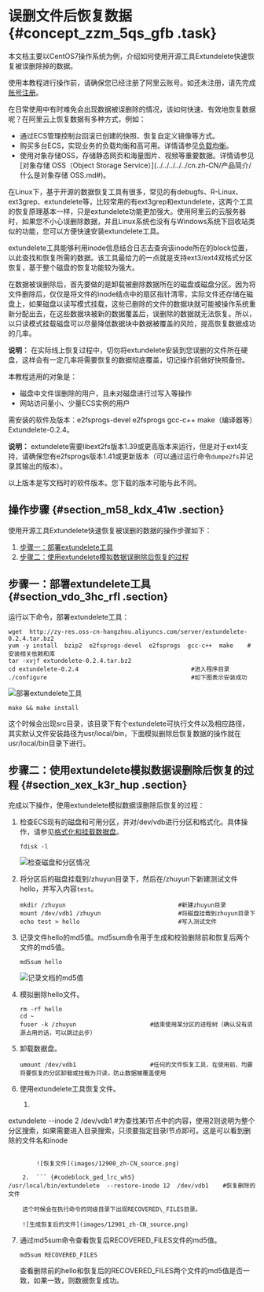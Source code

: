 # 误删文件后恢复数据 {#concept_zzm_5qs_gfb .task}

本文档主要以CentOS7操作系统为例，介绍如何使用开源工具Extundelete快速恢复被误删除掉的数据。

使用本教程进行操作前，请确保您已经注册了阿里云账号。如还未注册，请先完成[账号注册](https://account.aliyun.com/register/register.htm?)。

在日常使用中有时难免会出现数据被误删除的情况，该如何快速、有效地恢复数据呢？在阿里云上恢复数据有多种方式，例如：

-   通过ECS管理控制台回滚已创建的快照、恢复自定义镜像等方式。
-   购买多台ECS，实现业务的负载均衡和高可用。详情请参见[负载均衡](../../../../../cn.zh-CN/产品简介/什么是负载均衡.md#)。
-   使用对象存储OSS，存储静态网页和海量图片、视频等重要数据。详情请参见[对象存储 OSS（Object Storage Service）](../../../../../cn.zh-CN/产品简介/什么是对象存储 OSS.md#)。

在Linux下，基于开源的数据恢复工具有很多，常见的有debugfs、R-Linux、ext3grep、extundelete等，比较常用的有ext3grep和extundelete，这两个工具的恢复原理基本一样，只是extundelete功能更加强大。使用阿里云的云服务器时，如果您不小心误删除数据，并且Linux系统也没有与Windows系统下回收站类似的功能，您可以方便快速安装extundelete工具。

extundelete工具能够利用inode信息结合日志去查询该inode所在的block位置，以此查找和恢复所需的数据。该工具最给力的一点就是支持ext3/ext4双格式分区恢复，基于整个磁盘的恢复功能较为强大。

在数据被误删除后，首先要做的是卸载被删除数据所在的磁盘或磁盘分区。因为将文件删除后，仅仅是将文件的inode结点中的扇区指针清零，实际文件还存储在磁盘上，如果磁盘以读写模式挂载，这些已删除的文件的数据块就可能被操作系统重新分配出去，在这些数据块被新的数据覆盖后，误删除的数据就无法恢复。所以，以只读模式挂载磁盘可以尽量降低数据块中数据被覆盖的风险，提高恢复数据成功的几率。

**说明：** 在实际线上恢复过程中，切勿将extundelete安装到您误删的文件所在硬盘，这样会有一定几率将需要恢复的数据彻底覆盖，切记操作前做好快照备份。

本教程适用的对象是：

-   磁盘中文件误删除的用户，且未对磁盘进行过写入等操作
-   网站访问量小、少量ECS实例的用户

需安装的软件及版本：e2fsprogs-devel e2fsprogs gcc-c++ make（编译器等）Extundelete-0.2.4。

**说明：** extundelete需要libext2fs版本1.39或更高版本来运行，但是对于ext4支持，请确保您有e2fsprogs版本1.41或更新版本（可以通过运行命令`dumpe2fs`并记录其输出的版本）。

以上版本是写文档时的软件版本。您下载的版本可能与此不同。

## 操作步骤 {#section_m58_kdx_41w .section}

使用开源工具Extundelete快速恢复被误删的数据的操作步骤如下：

1.  [步骤一：部署extundelete工具](#section_vdo_3hc_rfl)
2.  [步骤二：使用extundelete模拟数据误删除后恢复的过程](#section_xex_k3r_hup)

## 步骤一：部署extundelete工具 {#section_vdo_3hc_rfl .section}

运行以下命令，部署extundelete工具：

``` {#codeblock_ias_k2a_wz5}
wget  http://zy-res.oss-cn-hangzhou.aliyuncs.com/server/extundelete-0.2.4.tar.bz2
yum -y install  bzip2  e2fsprogs-devel  e2fsprogs  gcc-c++  make    #安装相关依赖和库
tar -xvjf extundelete-0.2.4.tar.bz2
cd extundelete-0.2.4                                #进入程序目录
./configure                                         #如下图表示安装成功
```

![部署extundelete工具](images/12896_zh-CN_source.png)

``` {#codeblock_l5i_g1d_1kr}
make && make install
```

这个时候会出现src目录，该目录下有个extundelete可执行文件以及相应路径，其实默认文件安装路径为usr/local/bin，下面模拟删除后恢复数据的操作就在usr/local/bin目录下进行。

## 步骤二：使用extundelete模拟数据误删除后恢复的过程 {#section_xex_k3r_hup .section}

完成以下操作，使用extundelete模拟数据误删除后恢复的过程：

1.  检查ECS现有的磁盘和可用分区，并对/dev/vdb进行分区和格式化。具体操作，请参见[格式化和挂载数据盘](../cn.zh-CN/个人版快速入门/格式化数据盘/Linux格式化数据盘.md#)。 

    ``` {#codeblock_nmg_q8a_cg2}
    fdisk -l
    ```

    ![检查磁盘和分区情况](images/12898_zh-CN_source.png)

2.  将分区后的磁盘挂载到/zhuyun目录下，然后在/zhuyun下新建测试文件hello，并写入内容`test`。 

    ``` {#codeblock_mku_gf2_qz1}
    mkdir /zhuyun                                #新建zhuyun目录
    mount /dev/vdb1 /zhuyun                      #将磁盘挂载到zhuyun目录下
    echo test > hello                            #写入测试文件
    ```

3.  记录文件hello的md5值。md5sum命令用于生成和校验删除前和恢复后两个文件的md5值。 

    ``` {#codeblock_8o3_znf_82a}
    md5sum hello
    ```

    ![记录文档的md5值](images/12899_zh-CN_source.png)

4.  模拟删除hello文件。 

    ``` {#codeblock_4sc_t0r_np3}
    rm -rf hello
    cd ~
    fuser -k /zhuyun                     #结束使用某分区的进程树（确认没有资源占用的话，可以跳过此步）
    ```

5.  卸载数据盘。 

    ``` {#codeblock_nsj_con_w13}
    umount /dev/vdb1                     #任何的文件恢复工具，在使用前，均要将要恢复的分区卸载或挂载为只读，防止数据被覆盖使用
    ```

6.  使用extundelete工具恢复文件。 
    1.  ``` {#codeblock_vh6_axi_wpp}
extundelete --inode 2 /dev/vdb1       #为查找某i节点中的内容，使用2则说明为整个分区搜索，如果需要进入目录搜索，只须要指定目录I节点即可。这是可以看到删除的文件名和inode
```

        ![恢复文件](images/12900_zh-CN_source.png)

    2.  ``` {#codeblock_ged_lrc_wh5}
/usr/local/bin/extundelete  --restore-inode 12  /dev/vdb1    #恢复删除的文件
```

        这个时候会在执行命令的同级目录下出现RECOVERED\_FILES目录。

        ![生成恢复后的文件](images/12901_zh-CN_source.png)

7.  通过md5sum命令查看恢复后RECOVERED\_FILES文件的md5值。 

    ``` {#codeblock_2ul_pjr_faf}
    md5sum RECOVERED_FILES
    ```

    查看删除前的hello和恢复后的RECOVERED\_FILES两个文件的md5值是否一致，如果一致，则数据恢复成功。


